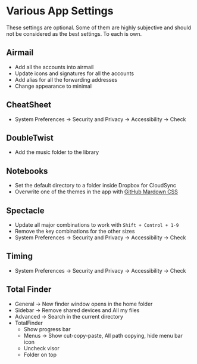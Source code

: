 # Various App Settings

These settings are optional. Some of them are highly subjective and should not be considered as the best settings. To each is own.

## Airmail

- Add all the accounts into airmail
- Update icons and signatures for all the accounts
- Add alias for all the forwarding addresses
- Change appearance to minimal

## CheatSheet

- System Preferences -> Security and Privacy -> Accessibility -> Check

## DoubleTwist

- Add the music folder to the library

## Notebooks

- Set the default directory to a folder inside Dropbox for CloudSync
- Overwrite one of the themes in the app with [GitHub Mardown CSS](https://gist.github.com/andyferra/2554919)

## Spectacle

- Update all major combinations to work with `Shift + Control + 1-9`
- Remove the key combinations for the other sizes
- System Preferences -> Security and Privacy -> Accessibility -> Check

## Timing

- System Preferences -> Security and Privacy -> Accessibility -> Check

## Total Finder

- General -> New finder window opens in the home folder
- Sidebar -> Remove shared devices and All my files
- Advanced -> Search in the current directory
- TotalFinder
    - Show progress bar
    - Menus -> Show cut-copy-paste, All path copying, hide menu bar icon
    - Uncheck visor
    - Folder on top
